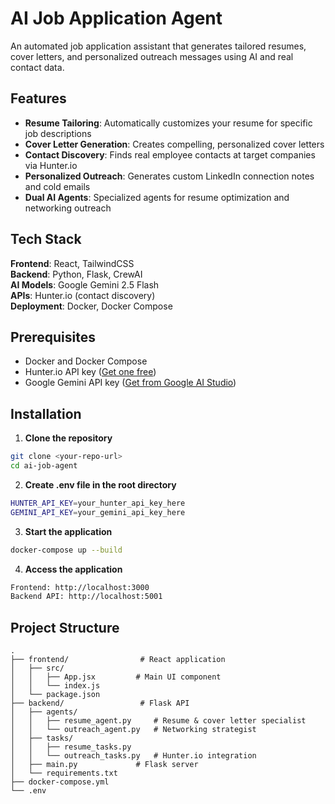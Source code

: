 # AI Job Application Agent

An automated job application assistant that generates tailored resumes, cover letters, and personalized outreach messages using AI and real contact data.

## Features

- **Resume Tailoring**: Automatically customizes your resume for specific job descriptions
- **Cover Letter Generation**: Creates compelling, personalized cover letters
- **Contact Discovery**: Finds real employee contacts at target companies via Hunter.io
- **Personalized Outreach**: Generates custom LinkedIn connection notes and cold emails
- **Dual AI Agents**: Specialized agents for resume optimization and networking outreach

## Tech Stack

**Frontend**: React, TailwindCSS  
**Backend**: Python, Flask, CrewAI  
**AI Models**: Google Gemini 2.5 Flash  
**APIs**: Hunter.io (contact discovery)  
**Deployment**: Docker, Docker Compose

## Prerequisites

- Docker and Docker Compose
- Hunter.io API key ([Get one free](https://hunter.io/api-keys))
- Google Gemini API key ([Get from Google AI Studio](https://aistudio.google.com/app/apikey))

## Installation

1. **Clone the repository**
```bash
git clone <your-repo-url>
cd ai-job-agent
```
2. **Create .env file in the root directory**
```bash
HUNTER_API_KEY=your_hunter_api_key_here
GEMINI_API_KEY=your_gemini_api_key_here
```

3. **Start the application**
```bash
docker-compose up --build
```

4. **Access the application**
```bash
Frontend: http://localhost:3000
Backend API: http://localhost:5001
```

## Project Structure
```
.
├── frontend/                # React application
│   ├── src/
│   │   ├── App.jsx         # Main UI component
│   │   └── index.js
│   └── package.json
├── backend/                 # Flask API
│   ├── agents/
│   │   ├── resume_agent.py     # Resume & cover letter specialist
│   │   └── outreach_agent.py   # Networking strategist
│   ├── tasks/
│   │   ├── resume_tasks.py
│   │   └── outreach_tasks.py   # Hunter.io integration
│   ├── main.py             # Flask server
│   └── requirements.txt
├── docker-compose.yml
└── .env
```
